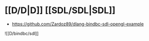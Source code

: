 # [[D/D|D]] [[SDL/SDL|SDL]]

- https://github.com/Zardoz89/dlang-bindbc-sdl-opengl-example

![[D/bindbc/sdl]]